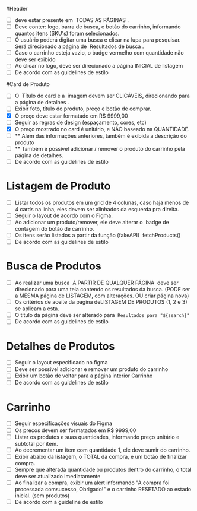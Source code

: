 #Header
- [ ] deve estar presente em ​ TODAS AS PÁGINAS​ .
- [ ] Deve conter: logo, barra de busca, e botão do carrinho, informando quantos itens (SKU's) foram selecionados.
- [ ] O usuário poderá digitar uma busca e clicar na lupa para pesquisar. Será direcionado a página de ​ Resultados de busca​ .
- [ ] Caso o carrinho esteja vazio, o badge vermelho com quantidade não deve ser exibido
- [ ] Ao clicar no logo, deve ser direcionado a página INICIAL de listagem
- [ ] De acordo com as guidelines de estilo

#Card de Produto
- [ ] O ​ Título​ do card e a ​ imagem​ devem ser CLICÁVEIS, direcionando para a página de detalhes​ .
- [ ] Exibir foto, título do produto, preço e botão de comprar.
- [x] O preço deve estar formatado em R$ 9999,00
- [ ] Seguir as regras de design (espaçamento, cores, etc)
- [x] O preço mostrado no card é unitário, e NÃO baseado na QUANTIDADE.
- [ ] ** Alem das informações anteriores, também é exibida a descrição do produto
- [ ] ** Também é possível adicionar / remover o produto do carrinho pela página de detalhes.
- [ ] De acordo com as guidelines de estilo

# Listagem de Produto
- [ ] Listar todos os produtos em um grid de 4 colunas, caso haja menos de 4 cards na linha, eles devem ser alinhados da esquerda pra direita.
- [ ] Seguir o layout de acordo com o Figma.
- [ ] Ao adicionar um produto/remover, ele deve alterar o ​ badge de contagem​ do botão de carrinho.
- [ ] Os itens serão listados a partir da função (fakeAPI) ​ fetchProducts()<Promise>
- [ ] De acordo com as guidelines de estilo

# Busca de Produtos
- [ ] Ao realizar uma busca ​ A PARTIR DE QUALQUER PÁGINA ​ deve ser direcionado para uma tela contendo os resultados da busca. (PODE ser a MESMA página de LISTAGEM, com alterações. OU criar página nova)
- [ ] Os critérios de aceite da página de​ LISTAGEM DE PRODUTOS (1, 2 e 3) ​ se
aplicam a esta.
- [ ] O título da página deve ser alterado para ​ `Resultados para "​${search}"`
- [ ] De acordo com as guidelines de estilo

# Detalhes de Produtos
- [ ] Seguir o layout especificado no figma
- [ ] Deve ser possível adicionar e remover um produto do carrinho
- [ ] Exibir um botão de voltar para a página interior Carrinho
- [ ] De acordo com as guidelines de estilo

# Carrinho
- [ ] Seguir especificações visuais do Figma
- [ ] Os preços devem ser formatados em R$ 9999,00
- [ ] Listar os produtos e suas quantidades, informando preço unitário e subtotal por item.
- [ ] Ao decrementar um item com quantidade 1, ele deve sumir do carrinho.
- [ ] Exibir abaixo da listagem, o TOTAL da compra, e um botão de finalizar compra.
- [ ] Sempre que alterada quantidade ou produtos dentro do carrinho, o total deve ser atualizado imediatamente
- [ ] Ao finalizar a compra, exibir um alert informando "A compra foi processada comsucesso, Obrigado!" e o carrinho RESETADO ao estado inicial. (sem produtos)
- [ ] De acordo com a guideline de estilo

